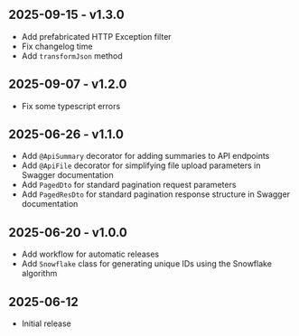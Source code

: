 ## 2025-09-15 - v1.3.0
- Add prefabricated HTTP Exception filter
- Fix changelog time
- Add `transformJson` method

## 2025-09-07 - v1.2.0
- Fix some typescript errors

## 2025-06-26 - v1.1.0
- Add `@ApiSummary` decorator for adding summaries to API endpoints
- Add `@ApiFile` decorator for simplifying file upload parameters in Swagger documentation
- Add `PagedDto` for standard pagination request parameters
- Add `PagedResDto` for standard pagination response structure in Swagger documentation

## 2025-06-20 - v1.0.0
- Add workflow for automatic releases
- Add `Snowflake` class for generating unique IDs using the Snowflake algorithm

## 2025-06-12
- Initial release
